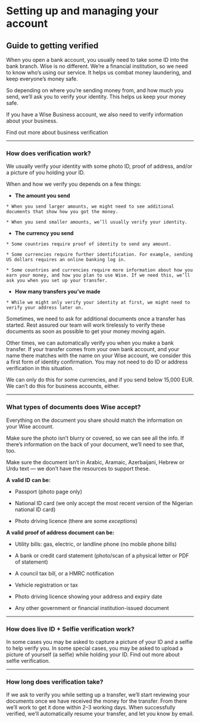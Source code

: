 # Setting up and managing your account  
## Guide to getting verified  
When you open a bank account, you usually need to take some ID into the bank branch. Wise is no different. We’re a financial institution, so we need to know who’s using our service. It helps us combat money laundering, and keep everyone’s money safe. 

So depending on where you’re sending money from, and how much you send, we’ll ask you to verify your identity. This helps us keep your money safe.

If you have a Wise Business account, we also need to verify information about your business.

Find out more about business verification

* * *

### How does verification work?

We usually verify your identity with some photo ID, proof of address, and/or a picture of you holding your ID.

When and how we verify you depends on a few things:

  *  **The amount you send**

    * When you send larger amounts, we might need to see additional documents that show how you got the money.

    * When you send smaller amounts, we’ll usually verify your identity.

  *  **The currency you send**

    * Some countries require proof of identity to send any amount.

    * Some currencies require further identification. For example, sending US dollars requires an online banking log in.

    * Some countries and currencies require more information about how you earn your money, and how you plan to use Wise. If we need this, we’ll ask you when you set up your transfer.

  *  **How many transfers you’ve made**

    * While we might only verify your identity at first, we might need to verify your address later on.




Sometimes, we need to ask for additional documents once a transfer has started. Rest assured our team will work tirelessly to verify these documents as soon as possible to get your money moving again.

Other times, we can automatically verify you when you make a bank transfer. If your transfer comes from your own bank account, and your name there matches with the name on your Wise account, we consider this a first form of identity confirmation. You may not need to do ID or address verification in this situation. 

We can only do this for some currencies, and if you send below 15,000 EUR. We can’t do this for business accounts, either. 

* * *

### What types of documents does Wise accept?

Everything on the document you share should match the information on your Wise account. 

Make sure the photo isn’t blurry or covered, so we can see all the info. If there’s information on the back of your document, we’ll need to see that, too. 

Make sure the document isn’t in Arabic, Aramaic, Azerbaijani, Hebrew or Urdu text — we don’t have the resources to support these. 

**A** **valid ID** **can be:**

  * Passport (photo page only)

  * National ID card (we only accept the most recent version of the Nigerian national ID card)

  * Photo driving licence (there are some _exceptions_)




 **A valid** **proof of address document** **can be:**

  * Utility bills: gas, electric, or landline phone (no mobile phone bills)

  * A bank or credit card statement (photo/scan of a physical letter or PDF of statement)

  * A council tax bill, or a HMRC notification

  * Vehicle registration or tax

  * Photo driving licence showing your address and expiry date

  * Any other government or financial institution-issued document




* * *

### How does live ID + Selfie verification work?

In some cases you may be asked to capture a picture of your ID and a selfie to help verify you. In some special cases, you may be asked to upload a picture of yourself (a selfie) while holding your ID. Find out more about selfie verification.

* * *

### How long does verification take?

If we ask to verify you while setting up a transfer, we’ll start reviewing your documents once we have received the money for the transfer. From there we’ll work to get it done within 2–3 working days. When successfully verified, we’ll automatically resume your transfer, and let you know by email.